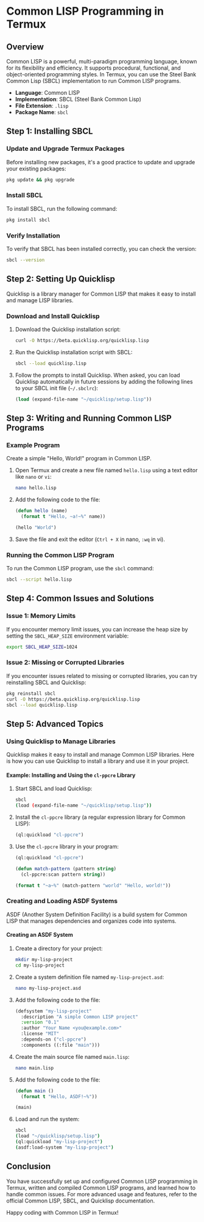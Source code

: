 # Common LISP Programming in Termux

## Overview
Common LISP is a powerful, multi-paradigm programming language, known for its flexibility and efficiency. It supports procedural, functional, and object-oriented programming styles. In Termux, you can use the Steel Bank Common Lisp (SBCL) implementation to run Common LISP programs.

- **Language**: Common LISP
- **Implementation**: SBCL (Steel Bank Common Lisp)
- **File Extension**: `.lisp`
- **Package Name**: `sbcl`

## Step 1: Installing SBCL

### Update and Upgrade Termux Packages
Before installing new packages, it's a good practice to update and upgrade your existing packages:
```sh
pkg update && pkg upgrade
```

### Install SBCL
To install SBCL, run the following command:
```sh
pkg install sbcl
```

### Verify Installation
To verify that SBCL has been installed correctly, you can check the version:
```sh
sbcl --version
```

## Step 2: Setting Up Quicklisp

Quicklisp is a library manager for Common LISP that makes it easy to install and manage LISP libraries.

### Download and Install Quicklisp
1. Download the Quicklisp installation script:
    ```sh
    curl -O https://beta.quicklisp.org/quicklisp.lisp
    ```

2. Run the Quicklisp installation script with SBCL:
    ```sh
    sbcl --load quicklisp.lisp
    ```

3. Follow the prompts to install Quicklisp. When asked, you can load Quicklisp automatically in future sessions by adding the following lines to your SBCL init file (`~/.sbclrc`):
    ```lisp
    (load (expand-file-name "~/quicklisp/setup.lisp"))
    ```

## Step 3: Writing and Running Common LISP Programs

### Example Program
Create a simple "Hello, World!" program in Common LISP.

1. Open Termux and create a new file named `hello.lisp` using a text editor like `nano` or `vi`:
    ```sh
    nano hello.lisp
    ```

2. Add the following code to the file:
    ```lisp
    (defun hello (name)
      (format t "Hello, ~a!~%" name))

    (hello "World")
    ```

3. Save the file and exit the editor (`Ctrl + X` in nano, `:wq` in vi).

### Running the Common LISP Program
To run the Common LISP program, use the `sbcl` command:
```sh
sbcl --script hello.lisp
```

## Step 4: Common Issues and Solutions

### Issue 1: Memory Limits
If you encounter memory limit issues, you can increase the heap size by setting the `SBCL_HEAP_SIZE` environment variable:
```sh
export SBCL_HEAP_SIZE=1024
```

### Issue 2: Missing or Corrupted Libraries
If you encounter issues related to missing or corrupted libraries, you can try reinstalling SBCL and Quicklisp:
```sh
pkg reinstall sbcl
curl -O https://beta.quicklisp.org/quicklisp.lisp
sbcl --load quicklisp.lisp
```

## Step 5: Advanced Topics

### Using Quicklisp to Manage Libraries
Quicklisp makes it easy to install and manage Common LISP libraries. Here is how you can use Quicklisp to install a library and use it in your project.

#### Example: Installing and Using the `cl-ppcre` Library
1. Start SBCL and load Quicklisp:
    ```sh
    sbcl
    (load (expand-file-name "~/quicklisp/setup.lisp"))
    ```

2. Install the `cl-ppcre` library (a regular expression library for Common LISP):
    ```lisp
    (ql:quickload "cl-ppcre")
    ```

3. Use the `cl-ppcre` library in your program:
    ```lisp
    (ql:quickload "cl-ppcre")

    (defun match-pattern (pattern string)
      (cl-ppcre:scan pattern string))

    (format t "~a~%" (match-pattern "world" "Hello, world!"))
    ```

### Creating and Loading ASDF Systems
ASDF (Another System Definition Facility) is a build system for Common LISP that manages dependencies and organizes code into systems.

#### Creating an ASDF System
1. Create a directory for your project:
    ```sh
    mkdir my-lisp-project
    cd my-lisp-project
    ```

2. Create a system definition file named `my-lisp-project.asd`:
    ```sh
    nano my-lisp-project.asd
    ```

3. Add the following code to the file:
    ```lisp
    (defsystem "my-lisp-project"
      :description "A simple Common LISP project"
      :version "0.1"
      :author "Your Name <you@example.com>"
      :license "MIT"
      :depends-on ("cl-ppcre")
      :components ((:file "main")))

    ```

4. Create the main source file named `main.lisp`:
    ```sh
    nano main.lisp
    ```

5. Add the following code to the file:
    ```lisp
    (defun main ()
      (format t "Hello, ASDF!~%"))

    (main)
    ```

6. Load and run the system:
    ```sh
    sbcl
    (load "~/quicklisp/setup.lisp")
    (ql:quickload "my-lisp-project")
    (asdf:load-system "my-lisp-project")
    ```

## Conclusion
You have successfully set up and configured Common LISP programming in Termux, written and compiled Common LISP programs, and learned how to handle common issues. For more advanced usage and features, refer to the official Common LISP, SBCL, and Quicklisp documentation.

Happy coding with Common LISP in Termux!